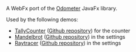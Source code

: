 A WebFx port of the [Odometer][hansolo-odometer-link] JavaFx library.

Used by the following demos:
* [TallyCounter][webfx-tallycounter-demo-link] ([Github repository][webfx-tallycounter-repo-link]) for the counter
* [Mandelbrot][webfx-mandelbrot-demo-link] ([Github repository][webfx-mandelbrot-repo-link]) in the settings
* [Raytracer][webfx-raytracer-demo-link] ([Github repository][webfx-raytracer-repo-link]) in the settings

[hansolo-odometer-link]: https://github.com/HanSolo/odometer
[webfx-tallycounter-demo-link]: https://tallycounter.webfx-project.org
[webfx-tallycounter-repo-link]: https://github.com/webfx-project/webfx-demo-tallycounter
[webfx-mandelbrot-demo-link]: https://mandelbrot.webfx-project.org
[webfx-mandelbrot-repo-link]: https://github.com/webfx-project/webfx-demo-mandelbrot
[webfx-raytracer-demo-link]: https://raytracer.webfx-project.org
[webfx-raytracer-repo-link]: https://github.com/webfx-project/webfx-demo-raytracer
